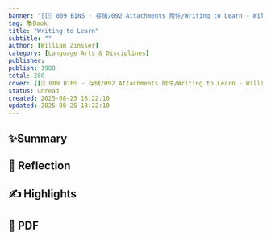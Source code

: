 ```yaml
---
banner: "[[🗄 009 BINS · 存储/092 Attachments 附件/Writing to Learn - William Zinsser.jpg]]"
tag: 📚Book
title: "Writing to Learn"
subtitle: ""
author: [William Zinsser]
category: [Language Arts & Disciplines]
publisher: 
publish: 1988
total: 280
cover: [[🗄 009 BINS · 存储/092 Attachments 附件/Writing to Learn - William Zinsser.jpg]]
status: unread
created: 2025-08-25 18:22:10
updated: 2025-08-25 18:22:10
---
```

## ✨Summary

## 💭 Reflection

## ✍ Highlights

## 📄 PDF